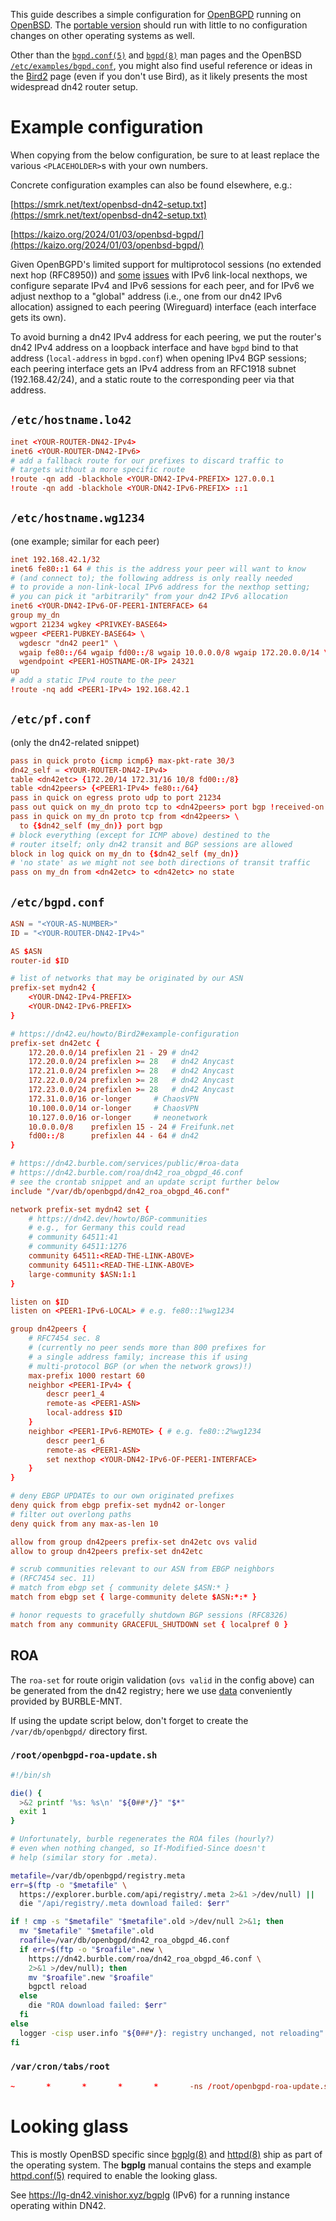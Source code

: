 This guide describes a simple configuration for [OpenBGPD](https://openbgpd.org) running on [OpenBSD](https://openbsd.org).
The [portable version](https://openbgpd.org/ftp.html) should run with little to no configuration changes on other operating systems as well.

Other than the
[`bgpd.conf(5)`](https://man.openbsd.org/bgpd.conf.5) and
[`bgpd(8)`](http://man.openbsd.org/bgpd.8) man pages and the
OpenBSD
[`/etc/examples/bgpd.conf`](http://cvsweb.openbsd.org/cgi-bin/cvsweb/~checkout~/src/etc/examples/bgpd.conf?rev=HEAD&content-type=text/plain&only_with_tag=MAIN),
you might also find useful reference or ideas in the
[Bird2](/howto/Bird2) page (even if you don't use Bird), as
it likely presents the most widespread dn42 router setup.

# Example configuration
When copying from the below configuration, be sure to at
least replace the various `<PLACEHOLDER>`s with your own
numbers.

Concrete configuration examples can also be found elsewhere,
e.g.:

[https://smrk.net/text/openbsd-dn42-setup.txt](https://smrk.net/text/openbsd-dn42-setup.txt)

[https://kaizo.org/2024/01/03/openbsd-bgpd/](https://kaizo.org/2024/01/03/openbsd-bgpd/)

Given OpenBGPD's limited support for multiprotocol sessions
(no extended next hop (RFC8950)) and
[some](https://marc.info/?l=openbgpd-users&m=159983144408845&w=2)
[issues](https://marc.info/?l=openbgpd-users&m=165605427017298&w=2)
with IPv6 link-local nexthops, we configure separate IPv4
and IPv6 sessions for each peer, and for IPv6 we adjust
nexthop to a "global" address (i.e., one from our dn42 IPv6
allocation) assigned to each peering (Wireguard) interface
(each interface gets its own).

To avoid burning a dn42 IPv4 address for each peering, we
put the router's dn42 IPv4 address on a loopback interface
and have `bgpd` bind to that address (`local-address` in
`bgpd.conf`) when opening IPv4 BGP sessions; each peering
interface gets an IPv4 address from an RFC1918 subnet
(192.168.42/24), and a static route to the corresponding
peer via that address.

## `/etc/hostname.lo42`

```conf
inet <YOUR-ROUTER-DN42-IPv4>
inet6 <YOUR-ROUTER-DN42-IPv6>
# add a fallback route for our prefixes to discard traffic to
# targets without a more specific route
!route -qn add -blackhole <YOUR-DN42-IPv4-PREFIX> 127.0.0.1
!route -qn add -blackhole <YOUR-DN42-IPv6-PREFIX> ::1
```

## `/etc/hostname.wg1234`
(one example; similar for each peer)

```conf
inet 192.168.42.1/32
inet6 fe80::1 64 # this is the address your peer will want to know
# (and connect to); the following address is only really needed
# to provide a non-link-local IPv6 address for the nexthop setting;
# you can pick it "arbitrarily" from your dn42 IPv6 allocation
inet6 <YOUR-DN42-IPv6-OF-PEER1-INTERFACE> 64
group my_dn
wgport 21234 wgkey <PRIVKEY-BASE64>
wgpeer <PEER1-PUBKEY-BASE64> \
  wgdescr "dn42 peer1" \
  wgaip fe80::/64 wgaip fd00::/8 wgaip 10.0.0.0/8 wgaip 172.20.0.0/14 \
  wgendpoint <PEER1-HOSTNAME-OR-IP> 24321
up
# add a static IPv4 route to the peer
!route -nq add <PEER1-IPv4> 192.168.42.1
```

## `/etc/pf.conf`
(only the dn42-related snippet)

```conf
pass in quick proto {icmp icmp6} max-pkt-rate 30/3
dn42_self = <YOUR-ROUTER-DN42-IPv4>
table <dn42etc> {172.20/14 172.31/16 10/8 fd00::/8}
table <dn42peers> {<PEER1-IPv4> fe80::/64}
pass in quick on egress proto udp to port 21234
pass out quick on my_dn proto tcp to <dn42peers> port bgp !received-on any
pass in quick on my_dn proto tcp from <dn42peers> \
  to {$dn42_self (my_dn)} port bgp
# block everything (except for ICMP above) destined to the
# router itself; only dn42 transit and BGP sessions are allowed
block in log quick on my_dn to {$dn42_self (my_dn)}
# 'no state' as we might not see both directions of transit traffic
pass on my_dn from <dn42etc> to <dn42etc> no state
```

## `/etc/bgpd.conf`
```conf
ASN = "<YOUR-AS-NUMBER>"
ID = "<YOUR-ROUTER-DN42-IPv4>"

AS $ASN
router-id $ID

# list of networks that may be originated by our ASN
prefix-set mydn42 {
	<YOUR-DN42-IPv4-PREFIX>
	<YOUR-DN42-IPv6-PREFIX>
}

# https://dn42.eu/howto/Bird2#example-configuration
prefix-set dn42etc {
	172.20.0.0/14 prefixlen 21 - 29	# dn42
	172.20.0.0/24 prefixlen >= 28	# dn42 Anycast
	172.21.0.0/24 prefixlen >= 28	# dn42 Anycast
	172.22.0.0/24 prefixlen >= 28	# dn42 Anycast
	172.23.0.0/24 prefixlen >= 28	# dn42 Anycast
	172.31.0.0/16 or-longer		# ChaosVPN
	10.100.0.0/14 or-longer		# ChaosVPN
	10.127.0.0/16 or-longer		# neonetwork
	10.0.0.0/8    prefixlen 15 - 24	# Freifunk.net
	fd00::/8      prefixlen 44 - 64	# dn42
}

# https://dn42.burble.com/services/public/#roa-data
# https://dn42.burble.com/roa/dn42_roa_obgpd_46.conf
# see the crontab snippet and an update script further below
include "/var/db/openbgpd/dn42_roa_obgpd_46.conf"

network prefix-set mydn42 set {
	# https://dn42.dev/howto/BGP-communities
	# e.g., for Germany this could read
	# community 64511:41
	# community 64511:1276
	community 64511:<READ-THE-LINK-ABOVE>
	community 64511:<READ-THE-LINK-ABOVE>
	large-community $ASN:1:1
}

listen on $ID
listen on <PEER1-IPv6-LOCAL> # e.g. fe80::1%wg1234

group dn42peers {
	# RFC7454 sec. 8
	# (currently no peer sends more than 800 prefixes for
	# a single address family; increase this if using
	# multi-protocol BGP (or when the network grows)!)
	max-prefix 1000 restart 60
	neighbor <PEER1-IPv4> {
		descr peer1_4
		remote-as <PEER1-ASN>
		local-address $ID
	}
	neighbor <PEER1-IPv6-REMOTE> { # e.g. fe80::2%wg1234
		descr peer1_6
		remote-as <PEER1-ASN>
		set nexthop <YOUR-DN42-IPv6-OF-PEER1-INTERFACE>
	}
}

# deny EBGP UPDATEs to our own originated prefixes
deny quick from ebgp prefix-set mydn42 or-longer
# filter out overlong paths
deny quick from any max-as-len 10

allow from group dn42peers prefix-set dn42etc ovs valid
allow to group dn42peers prefix-set dn42etc

# scrub communities relevant to our ASN from EBGP neighbors
# (RFC7454 sec. 11)
# match from ebgp set { community delete $ASN:* }
match from ebgp set { large-community delete $ASN:*:* }

# honor requests to gracefully shutdown BGP sessions (RFC8326)
match from any community GRACEFUL_SHUTDOWN set { localpref 0 }
```

## ROA

The `roa-set` for route origin validation (`ovs valid` in
the config above) can be generated from the dn42 registry;
here we use
[data](https://dn42.burble.com/services/public/#roa-data)
conveniently provided by BURBLE-MNT.

If using the update script below, don't forget to create the
`/var/db/openbgpd/` directory first.

### `/root/openbgpd-roa-update.sh`
```sh
#!/bin/sh

die() {
  >&2 printf '%s: %s\n' "${0##*/}" "$*"
  exit 1
}

# Unfortunately, burble regenerates the ROA files (hourly?)
# even when nothing changed, so If-Modified-Since doesn't
# help (similar story for .meta).

metafile=/var/db/openbgpd/registry.meta
err=$(ftp -o "$metafile" \
  https://explorer.burble.com/api/registry/.meta 2>&1 >/dev/null) ||
  die "/api/registry/.meta download failed: $err"

if ! cmp -s "$metafile" "$metafile".old >/dev/null 2>&1; then
  mv "$metafile" "$metafile".old
  roafile=/var/db/openbgpd/dn42_roa_obgpd_46.conf
  if err=$(ftp -o "$roafile".new \
    https://dn42.burble.com/roa/dn42_roa_obgpd_46.conf \
    2>&1 >/dev/null); then
    mv "$roafile".new "$roafile"
    bgpctl reload
  else
    die "ROA download failed: $err"
  fi
else
  logger -cisp user.info "${0##*/}: registry unchanged, not reloading"
fi
```

### `/var/cron/tabs/root`
```conf
~       *       *       *       *       -ns /root/openbgpd-roa-update.sh
```

# Looking glass
This is mostly OpenBSD specific since [bgplg(8)](http://man.openbsd.org/bgplg.8) and [httpd(8)](http://man.openbsd.org/httpd.8) ship as part of the operating system.
The **bgplg** manual contains the steps and example [httpd.conf(5)](http://man.openbsd.org/httpd.conf.5) required to enable the looking glass.

See <https://lg-dn42.vinishor.xyz/bgplg> (IPv6) for a
running instance operating within DN42.
